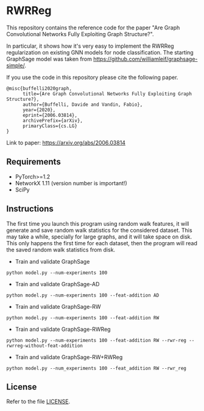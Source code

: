 # RWRReg

This repository contains the reference code for the paper "Are Graph Convolutional Networks Fully Exploiting Graph Structure?".

In particular, it shows how it's very easy to implement the RWRReg regularization on existing GNN models for node classification.
The starting GraphSage model was taken from <https://github.com/williamleif/graphsage-simple/>.

If you use the code in this repository please cite the following paper.
```
@misc{buffelli2020graph,
      title={Are Graph Convolutional Networks Fully Exploiting Graph Structure?},
      author={Buffelli, Davide and Vandin, Fabio},
      year={2020},
      eprint={2006.03814},
      archivePrefix={arXiv},
      primaryClass={cs.LG}
}
```

Link to paper: <https://arxiv.org/abs/2006.03814>

## Requirements
* PyTorch>=1.2
* NetworkX 1.11 (version number is important!)
* SciPy

## Instructions
The first time you launch this program using random walk features, it will generate and
save random walk statistics for the considered dataset. 
This may take a while, specially for large graphs, and it will take space on disk.
This only happens the first time for each dataset, then the program will read the saved 
random walk statistics from disk.

* Train and validate GraphSage

```python model.py --num-experiments 100```

* Train and validate GraphSage-AD 

```python model.py --num-experiments 100 --feat-addition AD```

* Train and validate GraphSage-RW

```python model.py --num-experiments 100 --feat-addition RW```

* Train and validate GraphSage-RWReg

```python model.py --num-experiments 100 --feat-addition RW --rwr-reg --rwrreg-without-feat-addition```

* Train and validate GraphSage-RW+RWReg

```python model.py --num_experiments 100 --feat_addition RW --rwr_reg```

## License
Refer to the file [LICENSE](LICENSE).
